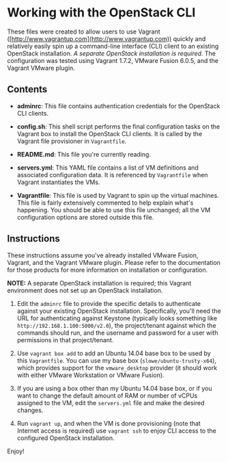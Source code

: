 # Working with the OpenStack CLI

These files were created to allow users to use Vagrant ([http://www.vagrantup.com](http://www.vagrantup.com)) quickly and relatively easily spin up a command-line interface (CLI) client to an existing OpenStack installation. _A separate OpenStack installation is required._ The configuration was tested using Vagrant 1.7.2, VMware Fusion 6.0.5, and the Vagrant VMware plugin.

## Contents

* **adminrc**: This file contains authentication credentials for the OpenStack CLI clients.

* **config.sh**: This shell script performs the final configuration tasks on the Vagrant box to install the OpenStack CLI clients. It is called by the Vagrant file provisioner in `Vagrantfile`.

* **README.md**: This file you're currently reading.

* **servers.yml**: This YAML file contains a list of VM definitions and associated configuration data. It is referenced by `Vagrantfile` when Vagrant instantiates the VMs.

* **Vagrantfile**: This file is used by Vagrant to spin up the virtual machines. This file is fairly extensively commented to help explain what's happening. You should be able to use this file unchanged; all the VM configuration options are stored outside this file.

## Instructions

These instructions assume you've already installed VMware Fusion, Vagrant, and the Vagrant VMware plugin. Please refer to the documentation for those products for more information on installation or configuration.

**NOTE:** A separate OpenStack installation is required; this Vagrant environment does not set up an OpenStack installation.

1. Edit the `adminrc` file to provide the specific details to authenticate against your existing OpenStack installation. Specifically, you'll need the URL for authenticating against Keystone (typically looks something like `http://192.168.1.100:5000/v2.0`), the project/tenant against which the commands should run, and the username and password for a user with permissions in that project/tenant.

2. Use `vagrant box add` to add an Ubuntu 14.04 base box to be used by this `Vagrantfile`. You can use my base box (`slowe/ubuntu-trusty-x64`), which provides support for the `vmware_desktop` provider (it should work with either VMware Workstation or VMware Fusion).

3. If you are using a box other than my Ubuntu 14.04 base box, or if you want to change the default amount of RAM or number of vCPUs assigned to the VM, edit the `servers.yml` file and make the desired changes.

4. Run `vagrant up`, and when the VM is done provisioning (note that Internet access is required) use `vagrant ssh` to enjoy CLI access to the configured OpenStack installation.

Enjoy!
